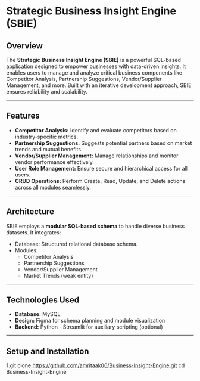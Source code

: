 # Strategic Business Insight Engine (SBIE)

## Overview  
The **Strategic Business Insight Engine (SBIE)** is a powerful SQL-based application designed to empower businesses with data-driven insights. It enables users to manage and analyze critical business components like Competitor Analysis, Partnership Suggestions, Vendor/Supplier Management, and more. Built with an iterative development approach, SBIE ensures reliability and scalability.

---

## Features  
- **Competitor Analysis:** Identify and evaluate competitors based on industry-specific metrics.  
- **Partnership Suggestions:** Suggests potential partners based on market trends and mutual benefits.  
- **Vendor/Supplier Management:** Manage relationships and monitor vendor performance effectively.  
- **User Role Management:** Ensure secure and hierarchical access for all users.  
- **CRUD Operations:** Perform Create, Read, Update, and Delete actions across all modules seamlessly.  

---

## Architecture  
SBIE employs a **modular SQL-based schema** to handle diverse business datasets. It integrates:  
- Database: Structured relational database schema.
- Modules:  
  - Competitor Analysis  
  - Partnership Suggestions  
  - Vendor/Supplier Management  
  - Market Trends (weak entity)  

---

## Technologies Used  
- **Database:** MySQL  
- **Design:** Figma for schema planning and module visualization  
- **Backend:** Python - Streamlit for auxiliary scripting (optional)  

---

## Setup and Installation  
1.git clone https://github.com/amritaak06/Business-Insight-Engine.git
cd Business-Insight-Engine
